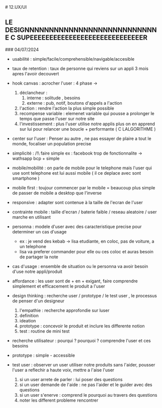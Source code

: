 # 12.UX/UI
## LE DESIGNNNNNNNNNNNNNNNNNNNNNNNNNNNE C SUPEEEEEEEEEEEEEEEEEEEEEEEEEEEEER
### 04/07/2024

* usabilité : simple/facile/comprehensible/navigable/accesible 

* taux de retention : taux de personne qui reviens sur un appli 3 mois apres l'avoir decouvert

* hook canvas : acrocher l'user : 4 phase -> 
    1. déclancheur : 
        1. interne : solitude , besoins
        2. externe : pub, notif, boutons d'appels a l'action
    2. l'action : rendre l'action la plus simple possible 
    3. recompense variable : elemenet variable qui pousse a prolonger le temps que passe l'user sur notre site 
    4. l'investissement : plus l'user utilise notre applis plus on en apprend sur lui pour relancer une boucle + performante ( C LALGORITHME )

* center sur l'user : Penser au autre , ne pas essayer de plaire a tout le monde, focaliser un population precise 

* simplicité : /!\ faire simple ex : facebook trop de fonctionnalite -> wathsapp bcp + simple

* mobile/mobilité : on parle de mobile pour le telephone mais l'user qui use sont telephone est lui aussi mobile ( il ce deplace avec sont smartphone )

* mobile first : toujour commencer par le mobile = beaucoup plus simple de passer de mobile a desktop que l'inverse

* responsive : adapter sont contenue à la taille de l'ecran de l'user

* contrainte mobile : taille d'ecran / baterie faible / reseau aleatoire / user marche en utilisant

* personna : modele d'user avec des caracteristique precise pour determiner un cas d'usage
    * ex : je vend des kebab -> lisa etudiante, en coloc, pas de voiture, a un telephone
    * lisa va preferer commander pour elle ou ces coloc et auras besoin de partager la note 
* cas d'usage : ensemble de situation ou le personna va avoir besoin d'use notre appli/produit

* affordance : les user sont de + en + exigant, faire comprendre simplement et efficacement le produit a l'user

* design thinking : recherche user / prototype / le test user , le processus de penser d'un designeur
    1. l'empathie : recherche approfondie sur luser
    2. definition
    3. ideation
    4. prototype : concevoir le produit et inclure les differente notion
    5. test : routine de mini test

* recherche utilisateur : pourqui ? pourquoi ? comprendre l'user et ces besoins

* prototype : simple - accessible

* test user : observer un user utiliser notre produits sans l'aider, pousser l'user a reflechir a haute voix, mettre a l'aise l'user
    1. si un user arrete de parler : lui poser des questions
    2. si un user demande de l'aide : ne pas l'aider et le guider avec des questions
    3. si un user s'enerve : comprend le pourquoi au travers des questions
    4. noter les different probleme rencontrer
    